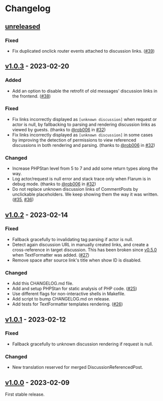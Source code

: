 # Changelog

## [unreleased]

### Fixed

- Fix duplicated onclick router events attached to discussion links. ([#39])

[#39]: https://github.com/club-1/flarum-ext-cross-references/issues/39

## [v1.0.3] - 2023-02-20

### Added

- Add an option to disable the retrofit of old messages' discussion links
  in the frontend. ([#38])

### Fixed

- Fix links incorrectly displayed as `[unknown discussion]` when request or
  actor is null, by fallbacking to parsing and rendering discussion links
  as viewed by guests. (thanks to [@rob006] in [#32])
- Fix links incorrectly displayed as `[unknown discussion]` in some cases
  by improving the detection of permissions to view referenced discussions
  in both rendering and parsing. (thanks to [@rob006] in [#32])

### Changed

- Increase PHPStan level from 5 to 7 and add some return types along the way.
- Log actor/request is null error and stack trace only when Flarum is in
  debug mode. (thanks to [@rob006] in [#32])
- Do not replace unknown discussion links of CommentPosts by unclickable
  placeholders. We keep showing them the way it was written. ([#35], [#36])

[#32]: https://github.com/club-1/flarum-ext-cross-references/pull/32
[#35]: https://github.com/club-1/flarum-ext-cross-references/issues/35
[#36]: https://github.com/club-1/flarum-ext-cross-references/pull/36
[#38]: https://github.com/club-1/flarum-ext-cross-references/issues/38

## [v1.0.2] - 2023-02-14

### Fixed

- Fallback gracefully to invalidating tag parsing if actor is null.
- Detect again discussion URL in manually created links, and create a
  cross-reference in target discussion.
  This has been broken since [v0.5.0] when TextFormatter was added. ([#27])
- Remove space after source link's title when show ID is disabled.

[#27]: https://github.com/club-1/flarum-ext-cross-references/issues/27

### Changed

- Add this CHANGELOG.md file.
- Add and setup PHPStan for static analysis of PHP code. ([#25])
- Use different flags for non-interactive shells in Makefile.
- Add script to bump CHANGELOG.md on release.
- Add tests for TextFormatter templates rendering. ([#26])

[#25]: https://github.com/club-1/flarum-ext-cross-references/pull/25
[#26]: https://github.com/club-1/flarum-ext-cross-references/issues/26

## [v1.0.1] - 2023-02-12

### Fixed

- Fallback gracefully to unknown discussion rendering if request is null.

### Changed

- New translation reserved for merged DiscussionReferencedPost.

## [v1.0.0] - 2023-02-09

First stable release.

[@rob006]: https://github.com/rob006

[unreleased]: https://github.com/club-1/flarum-ext-cross-references/compare/v1.0.3...HEAD
[v1.0.3]: https://github.com/club-1/flarum-ext-cross-references/releases/tag/v1.0.3
[v1.0.2]: https://github.com/club-1/flarum-ext-cross-references/releases/tag/v1.0.2
[v1.0.1]: https://github.com/club-1/flarum-ext-cross-references/releases/tag/v1.0.1
[v1.0.0]: https://github.com/club-1/flarum-ext-cross-references/releases/tag/v1.0.0
[v0.5.0]: https://github.com/club-1/flarum-ext-cross-references/releases/tag/v0.5.0
